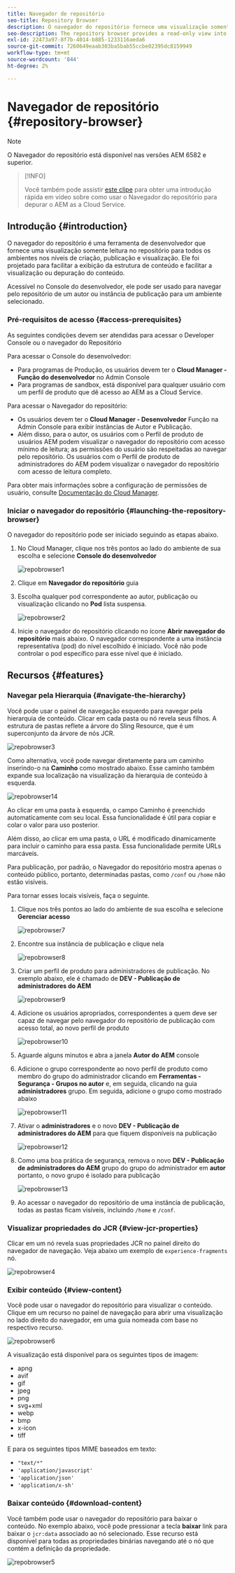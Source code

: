 ```yaml
---
title: Navegador de repositório
seo-title: Repository Browser
description: O navegador do repositório fornece uma visualização somente leitura no repositório para todos os ambientes nos níveis de criação, publicação e visualização.
seo-description: The repository browser provides a read-only view into the repository for all environments on author, publish, and preview tiers.
exl-id: 22473a97-8f7b-4014-b885-1233116aeda6
source-git-commit: 7260649eaab303ba5bab55ccbe02395dc8159949
workflow-type: tm+mt
source-wordcount: '844'
ht-degree: 2%

---
```


# Navegador de repositório {#repository-browser}

>[!NOTE]
>
>O Navegador do repositório está disponível nas versões AEM 6582 e superior.

>[!INFO]
>
>Você também pode assistir [este clipe](https://experienceleague.adobe.com/docs/experience-manager-learn/cloud-service/debugging/debugging-aem-as-a-cloud-service/repository-browser.html) para obter uma introdução rápida em vídeo sobre como usar o Navegador do repositório para depurar o AEM as a Cloud Service.

## Introdução {#introduction}

O navegador do repositório é uma ferramenta de desenvolvedor que fornece uma visualização somente leitura no repositório para todos os ambientes nos níveis de criação, publicação e visualização. Ele foi projetado para facilitar a exibição da estrutura de conteúdo e facilitar a visualização ou depuração do conteúdo.

Acessível no Console do desenvolvedor, ele pode ser usado para navegar pelo repositório de um autor ou instância de publicação para um ambiente selecionado.

### Pré-requisitos de acesso {#access-prerequisites}

As seguintes condições devem ser atendidas para acessar o Developer Console ou o navegador do Repositório

Para acessar o Console do desenvolvedor:

* Para programas de Produção, os usuários devem ter o **Cloud Manager - Função do desenvolvedor** no Admin Console
* Para programas de sandbox, está disponível para qualquer usuário com um perfil de produto que dê acesso ao AEM as a Cloud Service.

Para acessar o Navegador do repositório:

* Os usuários devem ter o **Cloud Manager - Desenvolvedor** Função na Admin Console para exibir instâncias de Autor e Publicação.
* Além disso, para o autor, os usuários com o Perfil de produto de usuários AEM podem visualizar o navegador do repositório com acesso mínimo de leitura; as permissões do usuário são respeitadas ao navegar pelo repositório. Os usuários com o Perfil de produto de administradores do AEM podem visualizar o navegador do repositório com acesso de leitura completo.

Para obter mais informações sobre a configuração de permissões de usuário, consulte [Documentação do Cloud Manager](https://experienceleague.adobe.com/docs/experience-manager-cloud-manager/content/requirements/users-and-roles.html).

### Iniciar o navegador do repositório {#launching-the-repository-browser}

O navegador do repositório pode ser iniciado seguindo as etapas abaixo.

1. No Cloud Manager, clique nos três pontos ao lado do ambiente de sua escolha e selecione **Console do desenvolvedor**

   ![repobrowser1](/help/implementing/developing/tools/assets/repobrowser1.png)

1. Clique em **Navegador do repositório** guia
1. Escolha qualquer pod correspondente ao autor, publicação ou visualização clicando no **Pod** lista suspensa.

   ![repobrowser2](/help/implementing/developing/tools/assets/repobrowser2.png)

1. Inicie o navegador do repositório clicando no ícone **Abrir navegador do repositório** mais abaixo. O navegador correspondente a uma instância representativa (pod) do nível escolhido é iniciado. Você não pode controlar o pod específico para esse nível que é iniciado.

## Recursos {#features}

### Navegar pela Hierarquia {#navigate-the-hierarchy}

Você pode usar o painel de navegação esquerdo para navegar pela hierarquia de conteúdo. Clicar em cada pasta ou nó revela seus filhos. A estrutura de pastas reflete a árvore do Sling Resource, que é um superconjunto da árvore de nós JCR.

![repobrowser3](/help/implementing/developing/tools/assets/repobrowser3.png)

Como alternativa, você pode navegar diretamente para um caminho inserindo-o na **Caminho** como mostrado abaixo. Esse caminho também expande sua localização na visualização da hierarquia de conteúdo à esquerda.

![repobrowser14](/help/implementing/developing/tools/assets/repobrowser14.png)

Ao clicar em uma pasta à esquerda, o campo Caminho é preenchido automaticamente com seu local. Essa funcionalidade é útil para copiar e colar o valor para uso posterior.

Além disso, ao clicar em uma pasta, o URL é modificado dinamicamente para incluir o caminho para essa pasta. Essa funcionalidade permite URLs marcáveis.

Para publicação, por padrão, o Navegador do repositório mostra apenas o conteúdo público, portanto, determinadas pastas, como `/conf` ou `/home` não estão visíveis.

Para tornar esses locais visíveis, faça o seguinte.

1. Clique nos três pontos ao lado do ambiente de sua escolha e selecione **Gerenciar acesso**

   ![repobrowser7](/help/implementing/developing/tools/assets/repobrowser7.png)

1. Encontre sua instância de publicação e clique nela

   ![repobrowser8](/help/implementing/developing/tools/assets/repobrowser8.png)

1. Criar um perfil de produto para administradores de publicação. No exemplo abaixo, ele é chamado de **DEV - Publicação de administradores do AEM**

   ![repobrowser9](/help/implementing/developing/tools/assets/repobrowser9.png)

1. Adicione os usuários apropriados, correspondentes a quem deve ser capaz de navegar pelo navegador do repositório de publicação com acesso total, ao novo perfil de produto

   ![repobrowser10](/help/implementing/developing/tools/assets/repobrowser10.png)

1. Aguarde alguns minutos e abra a janela **Autor do AEM** console
1. Adicione o grupo correspondente ao novo perfil de produto como membro do grupo do administrador clicando em **Ferramentas - Segurança - Grupos no autor** e, em seguida, clicando na guia **administradores** grupo. Em seguida, adicione o grupo como mostrado abaixo

   ![repobrowser11](/help/implementing/developing/tools/assets/repobrowser11.png)

1. Ativar o **administradores** e o novo **DEV - Publicação de administradores do AEM** para que fiquem disponíveis na publicação

   ![repobrowser12](/help/implementing/developing/tools/assets/repobrowser12.png)

1. Como uma boa prática de segurança, remova o novo **DEV - Publicação de administradores do AEM** grupo do grupo do administrador em **autor** portanto, o novo grupo é isolado para publicação

   ![repobrowser13](/help/implementing/developing/tools/assets/repobrowser13.png)

1. Ao acessar o navegador do repositório de uma instância de publicação, todas as pastas ficam visíveis, incluindo `/home` e `/conf`.

### Visualizar propriedades do JCR {#view-jcr-properties}

Clicar em um nó revela suas propriedades JCR no painel direito do navegador de navegação. Veja abaixo um exemplo de `experience-fragments` nó.

![repobrowser4](/help/implementing/developing/tools/assets/repobrowser41.png)

### Exibir conteúdo {#view-content}

Você pode usar o navegador do repositório para visualizar o conteúdo. Clique em um recurso no painel de navegação para abrir uma visualização no lado direito do navegador, em uma guia nomeada com base no respectivo recurso.

![repobrowser6](/help/implementing/developing/tools/assets/repobrowser61.png)

A visualização está disponível para os seguintes tipos de imagem:

* apng
* avif
* gif
* jpeg
* png
* svg+xml
* webp
* bmp
* x-icon
* tiff

E para os seguintes tipos MIME baseados em texto:

* `"text/*"`
* `'application/javascript'`
* `'application/json'`
* `'application/x-sh'`

### Baixar conteúdo {#download-content}

Você também pode usar o navegador do repositório para baixar o conteúdo. No exemplo abaixo, você pode pressionar a tecla **baixar** link para baixar o `jcr:data` associado ao nó selecionado. Esse recurso está disponível para todas as propriedades binárias navegando até o nó que contém a definição da propriedade.

![repobrowser5](/help/implementing/developing/tools/assets/repobrowser52.png)
